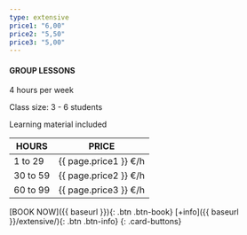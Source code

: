 ```yaml
---
type: extensive
price1: "6,00"
price2: "5,50"
price3: "5,00"
---
```


#### GROUP LESSONS

4 hours per week

Class size: 3 - 6 students

Learning material included

HOURS | PRICE
-------|---------
1 to 29  | {{ page.price1 }} €/h
30 to 59 | {{ page.price2 }} €/h
60 to 99 | {{ page.price3 }}  €/h

[BOOK NOW]({{ baseurl }}){: .btn .btn-book}
[+info]({{ baseurl }}/extensive/){: .btn .btn-info}
{: .card-buttons}
